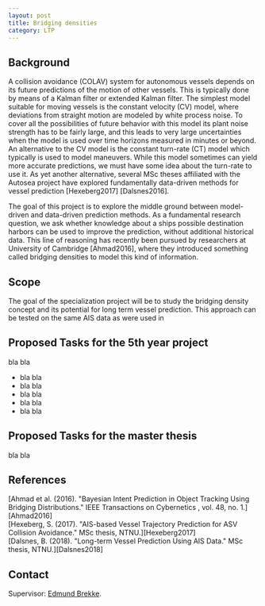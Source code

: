 ```yaml
---
layout: post
title: Bridging densities
category: LTP
---
```

## Background

A collision avoidance (COLAV) system for autonomous vessels depends on its future predictions of the motion of other vessels. 
This is typically done by means of a Kalman filter or extended Kalman filter. The simplest model suitable for moving vessels is the constant velocity (CV) model,
where deviations from straight motion are modeled by white process noise. To cover all the possibilities of future behavior with this model its plant noise strength has to be fairly large,
and this leads to very large uncertainties when the model is used over time horizons measured in minutes or beyond. 
An alternative to the CV model is the constant turn-rate (CT) model which typically is used to model maneuvers. While this model sometimes can yield more accurate predictions, we must have some idea about the turn-rate to use it. As yet another alternative, several MSc theses affiliated with the Autosea project have explored fundamentally data-driven methods for vessel prediction [Hexeberg2017] [Dalsnes2016]. 

The goal of this project is to explore the middle ground between model-driven and data-driven prediction methods. 
As a fundamental research question, we ask whether knowledge about a ships possible destination harbors can be used to improve the prediction, without additional historical data. 
This line of reasoning has recently been pursued by researchers at University of Cambridge [Ahmad2016], where they introduced something called bridging densities to model this kind of information. 


## Scope

The goal of the specialization project will be to study the bridging density concept and its potential for long term vessel prediction. 
This approach can be tested on the same AIS data as were used in 

## Proposed Tasks for the 5th year project

bla bla

* bla bla
* bla bla
* bla bla
* bla bla
* bla bla

## Proposed Tasks for the master thesis

bla bla


## References
[Ahmad et al. (2016). "Bayesian Intent Prediction in Object Tracking Using Bridging Distributions." IEEE Transactions on Cybernetics , vol. 48, no. 1.][Ahmad2016]  
[Hexeberg, S. (2017). "AIS-based Vessel Trajectory Prediction for ASV Collision Avoidance." MSc thesis, NTNU.][Hexeberg2017]  
[Dalsnes, B. (2018). "Long-term Vessel Prediction Using AIS Data." MSc thesis, NTNU.][Dalsnes2018]

## Contact

Supervisor: [Edmund Brekke].  

[Edmund Brekke]: www.ntnu.edu/employees/edmund.brekke
